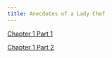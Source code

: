 ```yaml
---
title: Anecdotes of a Lady Chef
---
```


[Chapter 1 Part 1](pages/1_1.md)

[Chapter 1 Part 2](pages/1_2.md)
